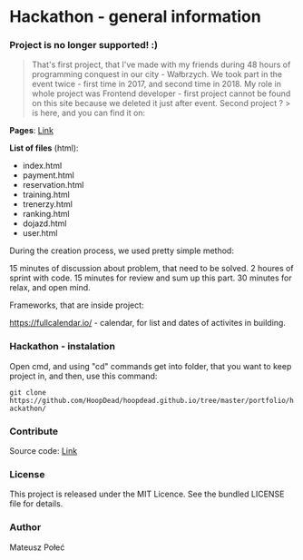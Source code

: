 # Hackathon - general information

### Project is no longer supported! :)

> That's first project, that I've made with my friends during 48 hours of programming conquest in our city - Wałbrzych. We took part in the event twice - first time in 2017,
> and second time in 2018. My role in whole project was Frontend developer - first project cannot be found on this site because we deleted it just after event. Second project ? > is here, and you can find it on:

**Pages**: [Link](hoopdead.github.io/portfolio/hackathon/)

**List of files** (html):

- index.html
- payment.html
- reservation.html
- training.html
- trenerzy.html
- ranking.html
- dojazd.html
- user.html

During the creation process, we used pretty simple method:

15 minutes of discussion about problem, that need to be solved.
2 houres of sprint with code.
15 minutes for review and sum up this part.
30 minutes for relax, and open mind.

Frameworks, that are inside project:

https://fullcalendar.io/ - calendar, for list and dates of activites in building.

### Hackathon - instalation

Open cmd, and using "cd" commands get into folder, that you want to keep project in, and then, use this command:

``` git clone https://github.com/HoopDead/hoopdead.github.io/tree/master/portfolio/hackathon/ ```

### Contribute

Source code: [Link](https://github.com/HoopDead/hoopdead.github.io/tree/master/portfolio/hackathon)

### License

This project is released under the MIT Licence. See the bundled LICENSE file for details.

### Author

Mateusz Połeć
